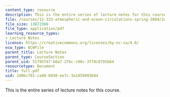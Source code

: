 ```yaml
---
content_type: resource
description: This is the entire series of lecture notes for this course.
file: /courses/12-333-atmospheric-and-ocean-circulations-spring-2004/2d0bc701ca486030ee7c3a1459993b94_full.pdf
file_size: 13872366
file_type: application/pdf
learning_resource_types:
- Lecture Notes
license: https://creativecommons.org/licenses/by-nc-sa/4.0/
ocw_type: OCWFile
parent_title: Lecture Notes
parent_type: CourseSection
parent_uid: 51795f47-b0a7-27bc-c98c-3f74c8795b64
resourcetype: Document
title: full.pdf
uid: 2d0bc701-ca48-6030-ee7c-3a1459993b94
---
```

This is the entire series of lecture notes for this course.